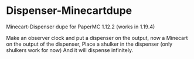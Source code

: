 # Dispenser-Minecartdupe
Minecart-Dispenser dupe for PaperMC 1.12.2 (works in 1.19.4)

Make an observer clock and put a dispenser on the output, now a Minecart on the output of the dispenser, Place a shulker in the dispenser (only shulkers work for now) And it will dispense infinitely. 
